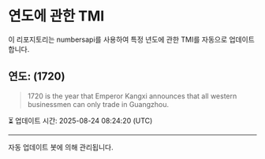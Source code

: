 
# 연도에 관한 TMI

이 리포지토리는 numbersapi를 사용하여 특정 년도에 관한 TMI를 자동으로 업데이트합니다.

## 연도: (1720)
> 1720 is the year that Emperor Kangxi announces that all western businessmen can only trade in Guangzhou.

⏳ 업데이트 시간: 2025-08-24 08:24:20 (UTC)

---
자동 업데이트 봇에 의해 관리됩니다.
